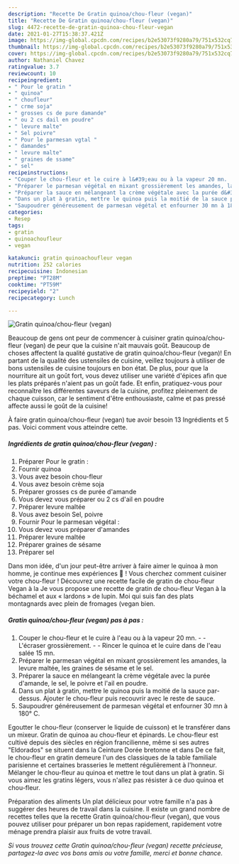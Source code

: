 ```yaml
---
description: "Recette De Gratin quinoa/chou-fleur (vegan)"
title: "Recette De Gratin quinoa/chou-fleur (vegan)"
slug: 4472-recette-de-gratin-quinoa-chou-fleur-vegan
date: 2021-01-27T15:38:37.421Z
image: https://img-global.cpcdn.com/recipes/b2e53073f9280a79/751x532cq70/gratin-quinoachou-fleur-vegan-photo-principale-de-la-recette.jpg
thumbnail: https://img-global.cpcdn.com/recipes/b2e53073f9280a79/751x532cq70/gratin-quinoachou-fleur-vegan-photo-principale-de-la-recette.jpg
cover: https://img-global.cpcdn.com/recipes/b2e53073f9280a79/751x532cq70/gratin-quinoachou-fleur-vegan-photo-principale-de-la-recette.jpg
author: Nathaniel Chavez
ratingvalue: 3.7
reviewcount: 10
recipeingredient:
- " Pour le gratin "
- " quinoa"
- " choufleur"
- " crme soja"
- " grosses cs de pure damande"
- " ou 2 cs dail en poudre"
- " levure malte"
- " Sel poivre"
- " Pour le parmesan vgtal "
- " damandes"
- " levure malte"
- " graines de ssame"
- " sel"
recipeinstructions:
- "Couper le chou-fleur et le cuire à l&#39;eau ou à la vapeur 20 mn.  L&#39;écraser grossièrement.  Rincer le quinoa et le cuire dans de l&#39;eau salée 15 mn."
- "Préparer le parmesan végétal en mixant grossièrement les amandes, la levure maltée, les graines de sésame et le sel."
- "Préparer la sauce en mélangeant la crème végétale avec la purée d&#39;amande, le sel, le poivre et l&#39;ail en poudre."
- "Dans un plat à gratin, mettre le quinoa puis la moitié de la sauce par-dessus. Ajouter le chou-fleur puis recouvrir avec le reste de sauce."
- "Saupoudrer généreusement de parmesan végétal et enfourner 30 mn à 180° C."
categories:
- Resep
tags:
- gratin
- quinoachoufleur
- vegan

katakunci: gratin quinoachoufleur vegan 
nutrition: 252 calories
recipecuisine: Indonesian
preptime: "PT28M"
cooktime: "PT59M"
recipeyield: "2"
recipecategory: Lunch

---
```



![Gratin quinoa/chou-fleur (vegan)](https://img-global.cpcdn.com/recipes/b2e53073f9280a79/751x532cq70/gratin-quinoachou-fleur-vegan-photo-principale-de-la-recette.jpg)

Beaucoup de gens ont peur de commencer à cuisiner gratin quinoa/chou-fleur (vegan) de peur que la cuisine n'ait mauvais goût. Beaucoup de choses affectent la qualité gustative de gratin quinoa/chou-fleur (vegan)! En partant de la qualité des ustensiles de cuisine, veillez toujours à utiliser de bons ustensiles de cuisine toujours en bon état. De plus, pour que la nourriture ait un goût fort, vous devez utiliser une variété d'épices afin que les plats préparés n'aient pas un goût fade. Et enfin, pratiquez-vous pour reconnaître les différentes saveurs de la cuisine, profitez pleinement de chaque cuisson, car le sentiment d'être enthousiaste, calme et pas pressé affecte aussi le goût de la cuisine!

<!--inarticleads1-->

À faire gratin quinoa/chou-fleur (vegan) tue avoir besoin 13 Ingrédients et 5 pas. Voici comment vous atteindre cette.

##### Ingrédients de gratin quinoa/chou-fleur (vegan) :

1. Préparer  Pour le gratin :
1. Fournir  quinoa
1. Vous avez besoin  chou-fleur
1. Vous avez besoin  crème soja
1. Préparer  grosses cs de purée d&#39;amande
1. Vous devez vous préparer  ou 2 cs d&#39;ail en poudre
1. Préparer  levure maltée
1. Vous avez besoin  Sel, poivre
1. Fournir  Pour le parmesan végétal :
1. Vous devez vous préparer  d&#39;amandes
1. Préparer  levure maltée
1. Préparer  graines de sésame
1. Préparer  sel


Dans mon idée, d&#39;un jour peut-être arriver à faire aimer le quinoa à mon homme, je continue mes expériences 🙂 ! Vous cherchez comment cuisiner votre chou-fleur ! Découvrez une recette facile de gratin de chou-fleur Vegan à la Je vous propose une recette de gratin de chou-fleur Vegan à la béchamel et aux « lardons » de lupin. Moi qui suis fan des plats montagnards avec plein de fromages (vegan bien. 

<!--inarticleads2-->

##### Gratin quinoa/chou-fleur (vegan) pas à pas :

1. Couper le chou-fleur et le cuire à l&#39;eau ou à la vapeur 20 mn. -  - L&#39;écraser grossièrement. -  - Rincer le quinoa et le cuire dans de l&#39;eau salée 15 mn.
1. Préparer le parmesan végétal en mixant grossièrement les amandes, la levure maltée, les graines de sésame et le sel.
1. Préparer la sauce en mélangeant la crème végétale avec la purée d&#39;amande, le sel, le poivre et l&#39;ail en poudre.
1. Dans un plat à gratin, mettre le quinoa puis la moitié de la sauce par-dessus. Ajouter le chou-fleur puis recouvrir avec le reste de sauce.
1. Saupoudrer généreusement de parmesan végétal et enfourner 30 mn à 180° C.


Egoutter le chou-fleur (conserver le liquide de cuisson) et le transférer dans un mixeur. Gratin de quinoa au chou-fleur et épinards. Le chou-fleur est cultivé depuis des siècles en région francilienne, même si ses autres &#34;Eldorados&#34; se situent dans la Ceinture Dorée bretonne et dans De ce fait, le chou-fleur en gratin demeure l&#39;un des classiques de la table familiale parisienne et certaines brasseries le mettent régulièrement à l&#39;honneur. Mélanger le chou-fleur au quinoa et mettre le tout dans un plat à gratin. Si vous aimez les gratins légers, vous n&#39;allez pas résister à ce duo quinoa et chou-fleur. 

<!--inarticleads1-->

<p>
Préparation des aliments Un plat délicieux pour votre famille n'a pas à suggérer des heures de travail dans la cuisine. Il existe un grand nombre de recettes telles que la recette Gratin quinoa/chou-fleur (vegan), que vous pouvez utiliser pour préparer un bon repas rapidement, rapidement votre ménage prendra plaisir aux fruits de votre travail.
</p>

<p>
<i>Si vous trouvez cette Gratin quinoa/chou-fleur (vegan) recette précieuse, partagez-la avec vos bons amis ou votre famille, merci et bonne chance.</i>
</p>
